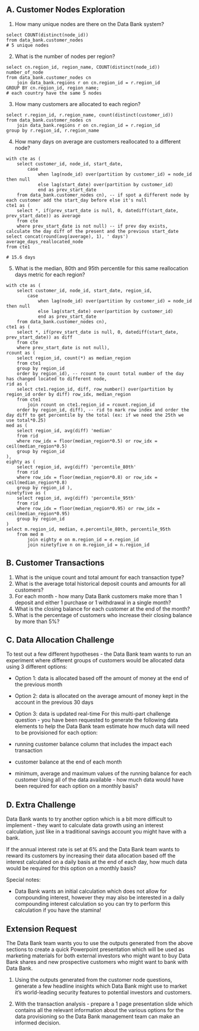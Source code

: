 ## A. Customer Nodes Exploration
1. How many unique nodes are there on the Data Bank system?
```
select COUNT(distinct(node_id))
from data_bank.customer_nodes
# 5 unique nodes
```
2. What is the number of nodes per region?
```
select cn.region_id, region_name, COUNT(distinct(node_id)) number_of_node
from data_bank.customer_nodes cn
	join data_bank.regions r on cn.region_id = r.region_id
GROUP BY cn.region_id, region_name;
# each country have the same 5 nodes
```

3. How many customers are allocated to each region?
```
select r.region_id, r.region_name, count(distinct(customer_id))
from data_bank.customer_nodes cn
	join data_bank.regions r on cn.region_id = r.region_id
group by r.region_id, r.region_name
```
4. How many days on average are customers reallocated to a different node?
```
with cte as (
	select customer_id, node_id, start_date,
		case 
			when lag(node_id) over(partition by customer_id) = node_id then null
			else lag(start_date) over(partition by customer_id) 
			end as prev_start_date
	from data_bank.customer_nodes cn), -- if spot a different node by each customer add the start_day before else it's null 
cte1 as (
	select *, if(prev_start_date is null, 0, datediff(start_date, prev_start_date)) as average
	from cte
	where prev_start_date is not null) -- if prev day exists, calculate the day diff of the present and the previous start_date
select concat(round(avg(average), 1), ' days') average_days_reallocated_node
from cte1

# 15.6 days
```
5. What is the median, 80th and 95th percentile for this same reallocation days metric for each region?
```
with cte as (
	select customer_id, node_id, start_date, region_id,
		case 
			when lag(node_id) over(partition by customer_id) = node_id then null
			else lag(start_date) over(partition by customer_id) 
			end as prev_start_date
	from data_bank.customer_nodes cn), 
cte1 as (
	select *, if(prev_start_date is null, 0, datediff(start_date, prev_start_date)) as diff
	from cte
	where prev_start_date is not null),
rcount as (
	select region_id, count(*) as median_region
    from cte1
    group by region_id
    order by region_id), -- rcount to count total number of the day has changed located to different node,
rid as (
	select cte1.region_id, diff, row_number() over(partition by region_id order by diff) row_idx, median_region
	from cte1
		join rcount on cte1.region_id = rcount.region_id
	order by region_id, diff), -- rid to mark row index and order the day diff to get percentile by the total (ex: if we need the 25th we use total*0.25)
med as (
	select region_id, avg(diff) 'median'
	from rid
	where row_idx = floor(median_region*0.5) or row_idx = ceil(median_region*0.5)
	group by region_id
),
eighty as (
	select region_id, avg(diff) 'percentile_80th'
	from rid
	where row_idx = floor(median_region*0.8) or row_idx = ceil(median_region*0.8)
	group by region_id ),
ninetyfive as (
	select region_id, avg(diff) 'percentile_95th'
	from rid
	where row_idx = floor(median_region*0.95) or row_idx = ceil(median_region*0.95)
	group by region_id
)
select m.region_id, median, e.percentile_80th, percentile_95th 
	from med m
		join eighty e on m.region_id = e.region_id
        join ninetyfive n on m.region_id = n.region_id 
```

## B. Customer Transactions
1. What is the unique count and total amount for each transaction type?
2. What is the average total historical deposit counts and amounts for all customers?
3. For each month - how many Data Bank customers make more than 1 deposit and either 1 purchase or 1 withdrawal in a single month?
4. What is the closing balance for each customer at the end of the month?
5. What is the percentage of customers who increase their closing balance by more than 5%?

## C. Data Allocation Challenge
To test out a few different hypotheses - the Data Bank team wants to run an experiment where different groups of customers would be allocated data using 3 different options:

+ Option 1: data is allocated based off the amount of money at the end of the previous month
+ Option 2: data is allocated on the average amount of money kept in the account in the previous 30 days
+ Option 3: data is updated real-time
For this multi-part challenge question - you have been requested to generate the following data elements to help the Data Bank team estimate how much data will need to be provisioned for each option:

+ running customer balance column that includes the impact each transaction
+ customer balance at the end of each month
+ minimum, average and maximum values of the running balance for each customer
Using all of the data available - how much data would have been required for each option on a monthly basis?

## D. Extra Challenge
Data Bank wants to try another option which is a bit more difficult to implement - they want to calculate data growth using an interest calculation, just like in a traditional savings account you might have with a bank.

If the annual interest rate is set at 6% and the Data Bank team wants to reward its customers by increasing their data allocation based off the interest calculated on a daily basis at the end of each day, how much data would be required for this option on a monthly basis?

Special notes:

+ Data Bank wants an initial calculation which does not allow for compounding interest, however they may also be interested in a daily compounding interest calculation so you can try to perform this calculation if you have the stamina!
## Extension Request
The Data Bank team wants you to use the outputs generated from the above sections to create a quick Powerpoint presentation which will be used as marketing materials for both external investors who might want to buy Data Bank shares and new prospective customers who might want to bank with Data Bank.

1. Using the outputs generated from the customer node questions, generate a few headline insights which Data Bank might use to market it’s world-leading security features to potential investors and customers.

2. With the transaction analysis - prepare a 1 page presentation slide which contains all the relevant information about the various options for the data provisioning so the Data Bank management team can make an informed decision.